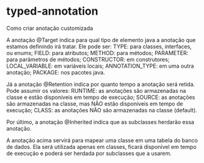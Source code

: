# typed-annotation
Como criar anotação customizada

A anotação @Target indica para qual tipo de elemento java a anotação que estamos definindo irá tratar. Ele pode ser:
TYPE: para classes, interfaces, ou enums;
FIELD: para atributos;
METHOD: para métodos;
PARAMETER: para parâmetros de métodos;
CONSTRUCTOR: em construtores;
LOCAL_VARIABLE: em variáveis locais;
ANNOTATION_TYPE: em uma outra anotação;
PACKAGE: nos pacotes java.


Já a anotação @Retention indica por quanto tempo a anotação será retida. Pode assumir os valores:
RUNTIME: as anotações são armazenadas na classe e estão disponíveis em tempo de execução;
SOURCE: as anotações são armazenadas na classe, mas NÃO estão disponíveis em tempo de execução;
CLASS: as anotações NÃO são armazenadas na classe (default).

Por último, a anotação @Inherited indica que as subclasses herdarão essa anotação.

A anotação acima servirá para mapear uma classe em uma tabela do banco de dados.
Ela será utilizada apenas em classes, ficará disponível em tempo de execução e poderá ser herdada por subclasses que a usarem.
